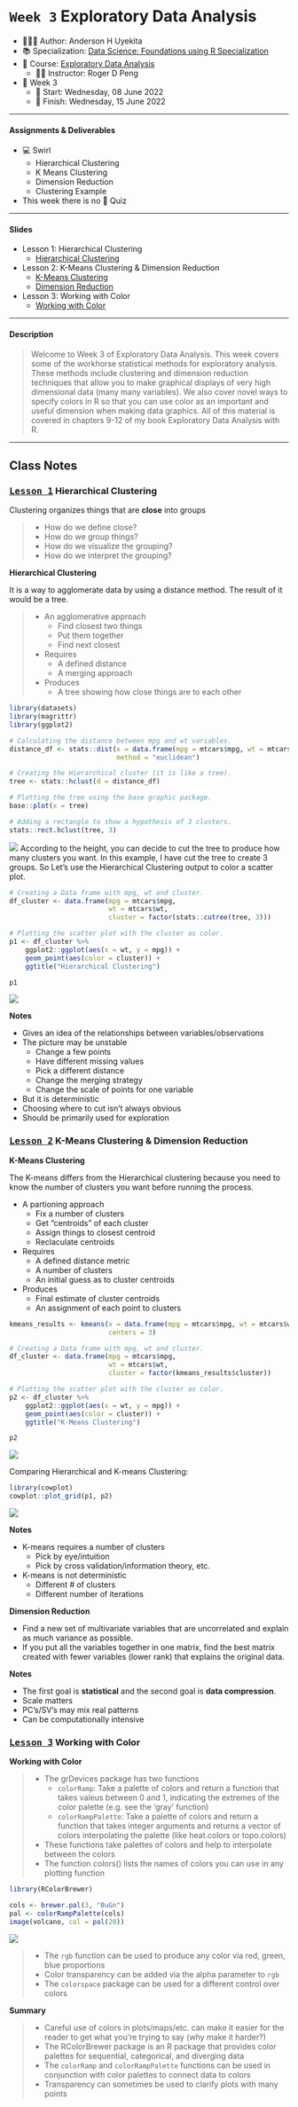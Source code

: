 `Week 3` Exploratory Data Analysis
================

-   👨🏻‍💻 Author: Anderson H Uyekita
-   📚 Specialization: <a
    href="https://www.coursera.org/specializations/data-science-foundations-r"
    target="_blank" rel="noopener">Data Science: Foundations using R
    Specialization</a>
-   📖 Course:
    <a href="https://www.coursera.org/learn/exploratory-data-analysis"
    target="_blank" rel="noopener">Exploratory Data Analysis</a>
    -   🧑‍🏫 Instructor: Roger D Peng
-   📆 Week 3
    -   🚦 Start: Wednesday, 08 June 2022
    -   🏁 Finish: Wednesday, 15 June 2022

------------------------------------------------------------------------

#### Assignments & Deliverables

-   💻 Swirl
    -   Hierarchical Clustering
    -   K Means Clustering
    -   Dimension Reduction
    -   Clustering Example
-   This week there is no 📝 Quiz

------------------------------------------------------------------------

#### Slides

-   Lesson 1: Hierarchical Clustering <a href="" id="lesson-1"></a>
    -   [Hierarchical
        Clustering](./slides/3_1_hierarchical-clustering.pdf)
-   Lesson 2: K-Means Clustering & Dimension Reduction
    <a href="" id="lesson-2"></a>
    -   [K-Means Clustering](./slides/3_2_1_k-means-clustering.pdf)
    -   [Dimension
        Reduction](./slides/3_2_2_principal-components-analysis-and-singular-value-decomposition.pdf)
-   Lesson 3: Working with Color <a href="" id="lesson-3"></a>
    -   [Working with Color](./slides/3-3_colors.pdf)

------------------------------------------------------------------------

#### Description

> Welcome to Week 3 of Exploratory Data Analysis. This week covers some
> of the workhorse statistical methods for exploratory analysis. These
> methods include clustering and dimension reduction techniques that
> allow you to make graphical displays of very high dimensional data
> (many many variables). We also cover novel ways to specify colors in R
> so that you can use color as an important and useful dimension when
> making data graphics. All of this material is covered in chapters 9-12
> of my book Exploratory Data Analysis with R.

------------------------------------------------------------------------

## Class Notes

### [<kbd>Lesson 1</kbd>](#lesson-1) Hierarchical Clustering

Clustering organizes things that are **close** into groups

> -   How do we define close?
> -   How do we group things?
> -   How do we visualize the grouping?
> -   How do we interpret the grouping?

**Hierarchical Clustering**

It is a way to agglomerate data by using a distance method. The result
of it would be a tree.

> -   An agglomerative approach
>     -   Find closest two things
>     -   Put them together
>     -   Find next closest
> -   Requires
>     -   A defined distance
>     -   A merging approach
> -   Produces
>     -   A tree showing how close things are to each other

``` r
library(datasets)
library(magrittr)
library(ggplot2)

# Calculating the distance between mpg and wt variables.
distance_df <- stats::dist(x = data.frame(mpg = mtcars$mpg, wt = mtcars$wt),
                           method = "euclidean")

# Creating the Hierarchical cluster (it is like a tree).
tree <- stats::hclust(d = distance_df)

# Plotting the tree using the base graphic package.
base::plot(x = tree)

# Adding a rectangle to show a hypothesis of 3 clusters.
stats::rect.hclust(tree, 3)
```

![](README_files/figure-gfm/unnamed-chunk-1-1.png)<!-- --> According to
the height, you can decide to cut the tree to produce how many clusters
you want. In this example, I have cut the tree to create 3 groups. So
Let’s use the Hierarchical Clustering output to color a scatter plot.

``` r
# Creating a Data frame with mpg, wt and cluster.
df_cluster <- data.frame(mpg = mtcars$mpg,
                         wt = mtcars$wt,
                         cluster = factor(stats::cutree(tree, 3)))

# Plotting the scatter plot with the cluster as color.
p1 <- df_cluster %>%
    ggplot2::ggplot(aes(x = wt, y = mpg)) + 
    geom_point(aes(color = cluster)) +
    ggtitle("Hierarchical Clustering")

p1
```

![](README_files/figure-gfm/unnamed-chunk-2-1.png)<!-- -->

**Notes**

-   Gives an idea of the relationships between variables/observations
-   The picture may be unstable
    -   Change a few points
    -   Have different missing values
    -   Pick a different distance
    -   Change the merging strategy
    -   Change the scale of points for one variable
-   But it is deterministic
-   Choosing where to cut isn’t always obvious
-   Should be primarily used for exploration

### [<kbd>Lesson 2</kbd>](#lesson-2) K-Means Clustering & Dimension Reduction

**K-Means Clustering**

The K-means differs from the Hierarchical clustering because you need to
know the number of clusters you want before running the process.

-   A partioning approach
    -   Fix a number of clusters
    -   Get “centroids” of each cluster
    -   Assign things to closest centroid
    -   Reclaculate centroids
-   Requires
    -   A defined distance metric
    -   A number of clusters
    -   An initial guess as to cluster centroids
-   Produces
    -   Final estimate of cluster centroids
    -   An assignment of each point to clusters

``` r
kmeans_results <- kmeans(x = data.frame(mpg = mtcars$mpg, wt = mtcars$wt),
                         centers = 3)

# Creating a Data frame with mpg, wt and cluster.
df_cluster <- data.frame(mpg = mtcars$mpg,
                         wt = mtcars$wt,
                         cluster = factor(kmeans_results$cluster))

# Plotting the scatter plot with the cluster as color.
p2 <- df_cluster %>%
    ggplot2::ggplot(aes(x = wt, y = mpg)) + 
    geom_point(aes(color = cluster)) +
    ggtitle("K-Means Clustering")

p2
```

![](README_files/figure-gfm/unnamed-chunk-3-1.png)<!-- -->

Comparing Hierarchical and K-means Clustering:

``` r
library(cowplot)
cowplot::plot_grid(p1, p2)
```

![](README_files/figure-gfm/unnamed-chunk-4-1.png)<!-- -->

**Notes**

-   K-means requires a number of clusters
    -   Pick by eye/intuition
    -   Pick by cross validation/information theory, etc.
-   K-means is not deterministic
    -   Different \# of clusters
    -   Different number of iterations

**Dimension Reduction**

-   Find a new set of multivariate variables that are uncorrelated and
    explain as much variance as possible.
-   If you put all the variables together in one matrix, find the best
    matrix created with fewer variables (lower rank) that explains the
    original data.

**Notes**

-   The first goal is **statistical** and the second goal is **data
    compression**.
-   Scale matters
-   PC’s/SV’s may mix real patterns
-   Can be computationally intensive

### [<kbd>Lesson 3</kbd>](#lesson-3) Working with Color

**Working with Color**

> -   The grDevices package has two functions
>     -   `colorRamp`: Take a palette of colors and return a function
>         that takes valeus between 0 and 1, indicating the extremes of
>         the color palette (e.g. see the ‘gray’ function)
>     -   `colorRampPalette`: Take a palette of colors and return a
>         function that takes integer arguments and returns a vector of
>         colors interpolating the palette (like heat.colors or
>         topo.colors)
> -   These functions take palettes of colors and help to interpolate
>     between the colors
> -   The function colors() lists the names of colors you can use in any
>     plotting function

``` r
library(RColorBrewer)

cols <- brewer.pal(3, "BuGn")
pal <- colorRampPalette(cols)
image(volcano, col = pal(20))
```

![](README_files/figure-gfm/unnamed-chunk-5-1.png)<!-- -->

> -   The `rgb` function can be used to produce any color via red,
>     green, blue proportions
> -   Color transparency can be added via the alpha parameter to `rgb`
> -   The `colorspace` package can be used for a different control over
>     colors

**Summary**

> -   Careful use of colors in plots/maps/etc. can make it easier for
>     the reader to get what you’re trying to say (why make it harder?)
> -   The RColorBrewer package is an R package that provides color
>     palettes for sequential, categorical, and diverging data
> -   The `colorRamp` and `colorRampPalette` functions can be used in
>     conjunction with color palettes to connect data to colors
> -   Transparency can sometimes be used to clarify plots with many
>     points
